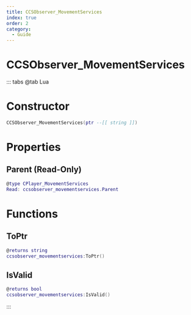 ```yaml
---
title: CCSObserver_MovementServices
index: true
order: 2
category:
  - Guide
---
```


# CCSObserver_MovementServices

::: tabs
@tab Lua
# Constructor
```lua
CCSObserver_MovementServices(ptr --[[ string ]])
```
# Properties
## Parent (Read-Only)
```lua
@type CPlayer_MovementServices
Read: ccsobserver_movementservices.Parent
```
# Functions
## ToPtr
```lua
@returns string
ccsobserver_movementservices:ToPtr()
```
## IsValid
```lua
@returns bool
ccsobserver_movementservices:IsValid()
```

:::